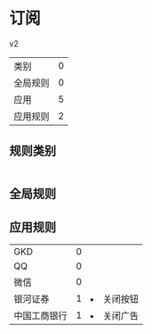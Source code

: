 # 订阅

v2

|||
| - |:-:|
|类别|0|
|全局规则|0|
|应用|5|
|应用规则|2|

## 规则类别

|||
| - |:-:|


## 全局规则



## 应用规则

||||
| - |:-:|-|
|GKD|0||
|QQ|0||
|微信|0||
|银河证券|1|<li>关闭按钮|
|中国工商银行|1|<li>关闭广告|
